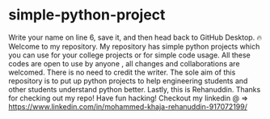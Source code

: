 # simple-python-project

Write your name on line 6, save it, and then head back to GitHub Desktop.
🔥Welcome to my repository.
My repository has simple python projects which you can use for your college projects or for simple code usage.
All these codes are open to use by anyone , all changes and collaborations are welcomed.
There is no need to credit the writer.
The sole aim of this repository is to put up python projects to help engineering students and other students understand python better.
Lastly, this is Rehanuddin.
Thanks for checking out my repo!
Have fun hacking!
Checkout my linkedin @ => https://www.linkedin.com/in/mohammed-khaja-rehanuddin-917072199/
